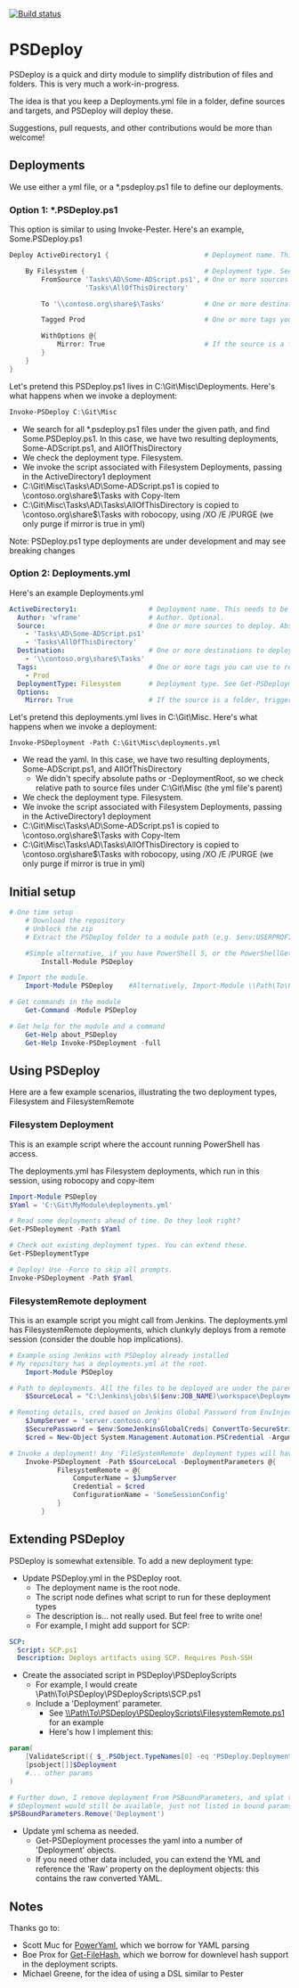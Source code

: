 [![Build status](https://ci.appveyor.com/api/projects/status/ntgl2679yn4g4m2b/branch/master?svg=true)](https://ci.appveyor.com/project/RamblingCookieMonster/psdeploy/branch/master)

PSDeploy
========

PSDeploy is a quick and dirty module to simplify distribution of files and folders. This is very much a work-in-progress.

The idea is that you keep a Deployments.yml file in a folder, define sources and targets, and PSDeploy will deploy these.

Suggestions, pull requests, and other contributions would be more than welcome!

## Deployments

We use either a yml file, or a *.psdeploy.ps1 file to define our deployments.

### Option 1: *.PSDeploy.ps1

This option is similar to using Invoke-Pester.  Here's an example, Some.PSDeploy.ps1

```powershell
Deploy ActiveDirectory1 {                        # Deployment name. This needs to be unique. Call it whatever you want.

    By Filesystem {                              # Deployment type. See Get-PSDeploymentType
        FromSource 'Tasks\AD\Some-ADScript.ps1', # One or more sources to deploy. Absolute, or relative to deployment.yml parent
                   'Tasks\AllOfThisDirectory'

        To '\\contoso.org\share$\Tasks'          # One or more destinations to deploy the sources to

        Tagged Prod                              # One or more tags you can use to restrict deployments or queries

        WithOptions @{
            Mirror: True                         # If the source is a folder, triggers robocopy purge. Danger.
        }
    }
}
```

Let's pretend this PSDeploy.ps1 lives in C:\Git\Misc\Deployments. Here's what happens when we invoke a deployment:

```powershell
Invoke-PSDeploy C:\Git\Misc
```

 * We search for all *.psdeploy.ps1 files under the given path, and find Some.PSDeploy.ps1. In this case, we have two resulting deployments, Some-ADScript.ps1, and AllOfThisDirectory
 * We check the deployment type. Filesystem.
 * We invoke the script associated with Filesystem Deployments, passing in the ActiveDirectory1 deployment
 * C:\Git\Misc\Tasks\AD\Some-ADScript.ps1 is copied to \\contoso.org\share$\Tasks with Copy-Item
 * C:\Git\Misc\Tasks\AD\Tasks\AllOfThisDirectory is copied to \\contoso.org\share$\Tasks with robocopy, using /XO /E /PURGE (we only purge if mirror is true in yml)

Note: PSDeploy.ps1 type deployments are under development and may see breaking changes

### Option 2: Deployments.yml

Here's an example Deployments.yml

```yaml
ActiveDirectory1:                  # Deployment name. This needs to be unique. Call it whatever you want.
  Author: 'wframe'                 # Author. Optional.
  Source:                          # One or more sources to deploy. Absolute, or relative to deployment.yml parent
    - 'Tasks\AD\Some-ADScript.ps1'
    - 'Tasks\AllOfThisDirectory'
  Destination:                     # One or more destinations to deploy the sources to
    - '\\contoso.org\share$\Tasks'
  Tags:                            # One or more tags you can use to restrict deployments or queries
    - Prod
  DeploymentType: Filesystem       # Deployment type. See Get-PSDeploymentType
  Options:
    Mirror: True                   # If the source is a folder, triggers robocopy purge. Danger.
```

Let's pretend this deployments.yml lives in C:\Git\Misc. Here's what happens when we invoke a deployment:

```Invoke-PSDeployment -Path C:\Git\Misc\deployments.yml```

 * We read the yaml. In this case, we have two resulting deployments, Some-ADScript.ps1, and AllOfThisDirectory
   * We didn't specify absolute paths or -DeploymentRoot, so we check relative path to source files under C:\Git\Misc (the yml file's parent)
 * We check the deployment type. Filesystem.
 * We invoke the script associated with Filesystem Deployments, passing in the ActiveDirectory1 deployment
 * C:\Git\Misc\Tasks\AD\Some-ADScript.ps1 is copied to \\contoso.org\share$\Tasks with Copy-Item
 * C:\Git\Misc\Tasks\AD\Tasks\AllOfThisDirectory is copied to \\contoso.org\share$\Tasks with robocopy, using /XO /E /PURGE (we only purge if mirror is true in yml)

## Initial setup

```powershell
# One time setup
    # Download the repository
    # Unblock the zip
    # Extract the PSDeploy folder to a module path (e.g. $env:USERPROFILE\Documents\WindowsPowerShell\Modules\)

    #Simple alternative, if you have PowerShell 5, or the PowerShellGet module:
        Install-Module PSDeploy

# Import the module.
    Import-Module PSDeploy    #Alternatively, Import-Module \\Path\To\PSDeploy

# Get commands in the module
    Get-Command -Module PSDeploy

# Get help for the module and a command
    Get-Help about_PSDeploy
    Get-Help Invoke-PSDeployment -full
```

## Using PSDeploy

Here are a few example scenarios, illustrating the two deployment types, Filesystem and FilesystemRemote

### Filesystem Deployment

This is an example script where the account running PowerShell has access.

The deployments.yml has Filesystem deployments, which run in this session, using robocopy and copy-item

```PowerShell
Import-Module PSDeploy
$Yaml = 'C:\Git\MyModule\deployments.yml'

# Read some deployments ahead of time. Do they look right?
Get-PSDeployment -Path $Yaml

# Check out existing deployment types. You can extend these.
Get-PSDeploymentType

# Deploy! Use -Force to skip all prompts.
Invoke-PSDeployment -Path $Yaml
```

### FilesystemRemote deployment

This is an example script you might call from Jenkins.
The deployments.yml has FilesystemRemote deployments, which clunkyly deploys from a remote session (consider the double hop implications).

```PowerShell
# Example using Jenkins with PSDeploy already installed
# My repository has a deployments.yml at the root.
    Import-Module PSDeploy

# Path to deployments. All the files to be deployed are under the parent (workspace) directory.
    $SourceLocal = "C:\Jenkins\jobs\$($env:JOB_NAME)\workspace\Deployments.yml"

# Remoting details, cred based on Jenkins Global Password from EnvInject
    $JumpServer = 'server.contoso.org'
    $SecurePassword = $env:SomeJenkinsGlobalCreds| ConvertTo-SecureString -AsPlainText -Force
    $cred = New-Object System.Management.Automation.PSCredential -ArgumentList "contoso\SomeUser", $SecurePassword

# Invoke a deployment! Any 'FileSystemRemote' deployment types will have the DeploymentParameters.FilesystemRemote parameters splatted
    Invoke-PSDeployment -Path $SourceLocal -DeploymentParameters @{
            FilesystemRemote = @{
                ComputerName = $JumpServer
                Credential = $cred
                ConfigurationName = 'SomeSessionConfig'
            }
        }
```

## Extending PSDeploy

PSDeploy is somewhat extensible. To add a new deployment type:

* Update PSDeploy.yml in the PSDeploy root.
  * The deployment name is the root node.
  * The script node defines what script to run for these deployment types
  * The description is... not really used. But feel free to write one!
  * For example, I might add support for SCP:

```yaml
SCP:
  Script: SCP.ps1
  Description: Deploys artifacts using SCP. Requires Posh-SSH
```

* Create the associated script in PSDeploy\PSDeployScripts
  * For example, I would create \\Path\To\PSDeploy\PSDeployScripts\SCP.ps1
  * Include a 'Deployment' parameter.
    * See [\\\\Path\To\PSDeploy\PSDeployScripts\FilesystemRemote.ps1](https://github.com/RamblingCookieMonster/PSDeploy/blob/master/PSDeploy%2FPSDeployScripts%2FFilesystemRemote.ps1) for an example
    * Here's how I implement this:

```powershell
param(
    [ValidateScript({ $_.PSObject.TypeNames[0] -eq 'PSDeploy.Deployment' })]
    [psobject[]]$Deployment
    #... other params
)

# Further down, I remove deployment From PSBoundParameters, and splat that as needed.
# $Deployment would still be available, just not listed in bound params.
$PSBoundParameters.Remove('Deployment')
```

* Update yml schema as needed.
  * Get-PSDeployment processes the yaml into a number of 'Deployment' objects.
  * If you need other data included, you can extend the YML and reference the 'Raw' property on the deployment objects: this contains the raw converted YAML.

## Notes

Thanks go to:

* Scott Muc for [PowerYaml](https://github.com/scottmuc/PowerYaml), which we borrow for YAML parsing
* Boe Prox for [Get-FileHash](http://learn-powershell.net/2013/03/25/use-powershell-to-calculate-the-hash-of-a-file/), which we borrow for downlevel hash support in the deployment scripts.
* Michael Greene, for the idea of using a DSL similar to Pester
